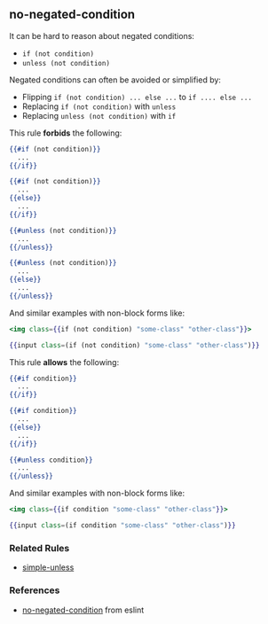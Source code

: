 ## no-negated-condition

It can be hard to reason about negated conditions:

* `if (not condition)`
* `unless (not condition)`

Negated conditions can often be avoided or simplified by:

* Flipping `if (not condition) ... else ...` to `if .... else ...`
* Replacing `if (not condition)` with `unless`
* Replacing `unless (not condition)` with `if`

This rule **forbids** the following:

```hbs
{{#if (not condition)}}
  ...
{{/if}}
```

```hbs
{{#if (not condition)}}
  ...
{{else}}
  ...
{{/if}}
```

```hbs
{{#unless (not condition)}}
  ...
{{/unless}}
```

```hbs
{{#unless (not condition)}}
  ...
{{else}}
  ...
{{/unless}}
```

And similar examples with non-block forms like:

```hbs
<img class={{if (not condition) "some-class" "other-class"}}>
```

```hbs
{{input class=(if (not condition) "some-class" "other-class")}}
```

This rule **allows** the following:

```hbs
{{#if condition}}
  ...
{{/if}}
```

```hbs
{{#if condition}}
  ...
{{else}}
  ...
{{/if}}
```

```hbs
{{#unless condition}}
  ...
{{/unless}}
```

And similar examples with non-block forms like:

```hbs
<img class={{if condition "some-class" "other-class"}}>
```

```hbs
{{input class=(if condition "some-class" "other-class")}}
```

### Related Rules

* [simple-unless](simple-unless.md)

### References

* [no-negated-condition](https://eslint.org/docs/rules/no-negated-condition) from eslint
